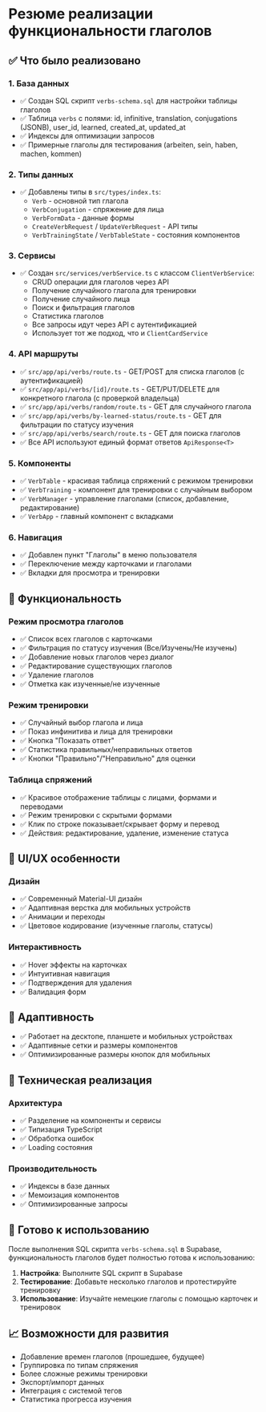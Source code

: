 # Резюме реализации функциональности глаголов

## ✅ Что было реализовано

### 1. База данных
- ✅ Создан SQL скрипт `verbs-schema.sql` для настройки таблицы глаголов
- ✅ Таблица `verbs` с полями: id, infinitive, translation, conjugations (JSONB), user_id, learned, created_at, updated_at
- ✅ Индексы для оптимизации запросов
- ✅ Примерные глаголы для тестирования (arbeiten, sein, haben, machen, kommen)

### 2. Типы данных
- ✅ Добавлены типы в `src/types/index.ts`:
  - `Verb` - основной тип глагола
  - `VerbConjugation` - спряжение для лица
  - `VerbFormData` - данные формы
  - `CreateVerbRequest` / `UpdateVerbRequest` - API типы
  - `VerbTrainingState` / `VerbTableState` - состояния компонентов

### 3. Сервисы
- ✅ Создан `src/services/verbService.ts` с классом `ClientVerbService`:
  - CRUD операции для глаголов через API
  - Получение случайного глагола для тренировки
  - Получение случайного лица
  - Поиск и фильтрация глаголов
  - Статистика глаголов
  - Все запросы идут через API с аутентификацией
  - Использует тот же подход, что и `ClientCardService`

### 4. API маршруты
- ✅ `src/app/api/verbs/route.ts` - GET/POST для списка глаголов (с аутентификацией)
- ✅ `src/app/api/verbs/[id]/route.ts` - GET/PUT/DELETE для конкретного глагола (с проверкой владельца)
- ✅ `src/app/api/verbs/random/route.ts` - GET для случайного глагола
- ✅ `src/app/api/verbs/by-learned-status/route.ts` - GET для фильтрации по статусу изучения
- ✅ `src/app/api/verbs/search/route.ts` - GET для поиска глаголов
- ✅ Все API используют единый формат ответов `ApiResponse<T>`

### 5. Компоненты
- ✅ `VerbTable` - красивая таблица спряжений с режимом тренировки
- ✅ `VerbTraining` - компонент для тренировки с случайным выбором
- ✅ `VerbManager` - управление глаголами (список, добавление, редактирование)
- ✅ `VerbApp` - главный компонент с вкладками

### 6. Навигация
- ✅ Добавлен пункт "Глаголы" в меню пользователя
- ✅ Переключение между карточками и глаголами
- ✅ Вкладки для просмотра и тренировки

## 🎯 Функциональность

### Режим просмотра глаголов
- ✅ Список всех глаголов с карточками
- ✅ Фильтрация по статусу изучения (Все/Изучены/Не изучены)
- ✅ Добавление новых глаголов через диалог
- ✅ Редактирование существующих глаголов
- ✅ Удаление глаголов
- ✅ Отметка как изученные/не изученные

### Режим тренировки
- ✅ Случайный выбор глагола и лица
- ✅ Показ инфинитива и лица для тренировки
- ✅ Кнопка "Показать ответ"
- ✅ Статистика правильных/неправильных ответов
- ✅ Кнопки "Правильно"/"Неправильно" для оценки

### Таблица спряжений
- ✅ Красивое отображение таблицы с лицами, формами и переводами
- ✅ Режим тренировки с скрытыми формами
- ✅ Клик по строке показывает/скрывает форму и перевод
- ✅ Действия: редактирование, удаление, изменение статуса

## 🎨 UI/UX особенности

### Дизайн
- ✅ Современный Material-UI дизайн
- ✅ Адаптивная верстка для мобильных устройств
- ✅ Анимации и переходы
- ✅ Цветовое кодирование (изученные глаголы, статусы)

### Интерактивность
- ✅ Hover эффекты на карточках
- ✅ Интуитивная навигация
- ✅ Подтверждения для удаления
- ✅ Валидация форм

## 📱 Адаптивность
- ✅ Работает на десктопе, планшете и мобильных устройствах
- ✅ Адаптивные сетки и размеры компонентов
- ✅ Оптимизированные размеры кнопок для мобильных

## 🔧 Техническая реализация

### Архитектура
- ✅ Разделение на компоненты и сервисы
- ✅ Типизация TypeScript
- ✅ Обработка ошибок
- ✅ Loading состояния

### Производительность
- ✅ Индексы в базе данных
- ✅ Мемоизация компонентов
- ✅ Оптимизированные запросы

## 🚀 Готово к использованию

После выполнения SQL скрипта `verbs-schema.sql` в Supabase, функциональность глаголов будет полностью готова к использованию:

1. **Настройка**: Выполните SQL скрипт в Supabase
2. **Тестирование**: Добавьте несколько глаголов и протестируйте тренировку
3. **Использование**: Изучайте немецкие глаголы с помощью карточек и тренировок

## 📈 Возможности для развития

- Добавление времен глаголов (прошедшее, будущее)
- Группировка по типам спряжения
- Более сложные режимы тренировки
- Экспорт/импорт данных
- Интеграция с системой тегов
- Статистика прогресса изучения 